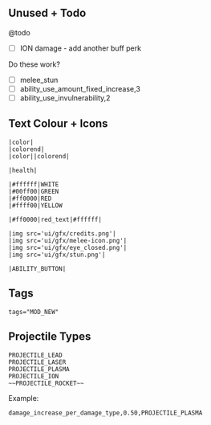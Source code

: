 
## Unused + Todo

@todo

- [ ] ION damage - add another buff perk

Do these work?

- [ ] melee_stun
- [ ] ability_use_amount_fixed_increase,3
- [ ] ability_use_invulnerability,2

## Text Colour + Icons

    |color|
    |colorend|
    |color||colorend|

    |health|

    |#ffffff|WHITE
    |#00ff00|GREEN
    |#ff0000|RED
    |#ffff00|YELLOW

    |#ff0000|red_text|#ffffff|

    |img src='ui/gfx/credits.png'|
    |img src='ui/gfx/melee-icon.png'|
    |img src='ui/gfx/eye_closed.png'|
    |img src='ui/gfx/stun.png'|

    |ABILITY_BUTTON|

## Tags

    tags="MOD_NEW"


## Projectile Types

    PROJECTILE_LEAD
    PROJECTILE_LASER
    PROJECTILE_PLASMA
    PROJECTILE_ION
    ~~PROJECTILE_ROCKET~~

Example:

    damage_increase_per_damage_type,0.50,PROJECTILE_PLASMA

